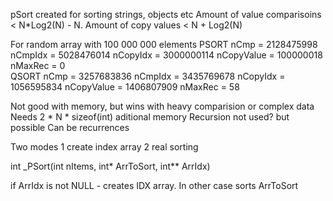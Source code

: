pSort created for sorting strings, objects etc
Amount of value comparisoins < N*Log2(N) - N. 
Amount of copy values < N + Log2(N)

For random array with 100 000 000 elements
        PSORT   nCmp =  2128475998      nCmpIdx =       5028476014      nCopyIdx =      3000000114      nCopyValue =    100000018       nMaxRec =       0       
        QSORT   nCmp =  3257683836      nCmpIdx =       3435769678      nCopyIdx =      1056595834      nCopyValue =    1406807909      nMaxRec =       58      
        
Not good with memory, but wins with heavy comparision or complex data
Needs 2 * N * sizeof(int) aditional memory
Recursion not used? but possible
Can be recurrences

Two modes 
 1 create index array
 2 real sorting

int _PSort(int nItems, int* ArrToSort, int** ArrIdx)

if ArrIdx is not NULL - creates IDX array. In other case sorts ArrToSort
